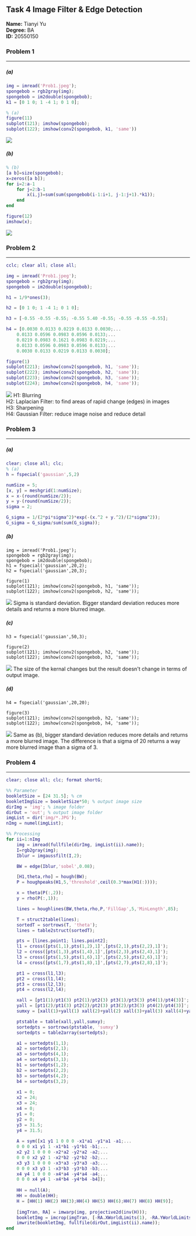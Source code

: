 ## Task 4 Image Filter & Edge Detection
**Name:** Tianyi Yu  
**Degree:** BA  
**ID:** 20550150

### Problem 1
---
##### (a)
```matlab
img = imread('Prob1.jpeg');
spongebob = rgb2gray(img);
spongebob = im2double(spongebob);
k1 = [0 1 0; 1 -4 1; 0 1 0];

% (a)
figure(11)
subplot(121); imshow(spongebob);
subplot(122); imshow(conv2(spongebob, k1, 'same'))
```
![](Prob1a.jpg)

##### (b)
```matlab
% (b)
[a b]=size(spongebob);
x=zeros([a b]);
for i=2:a-1
    for j=2:b-1
        x(i,j)=sum(sum(spongebob(i-1:i+1, j-1:j+1).*k1));
    end
end

figure(12)
imshow(x);
```
![](Prob1b.jpg)

### Problem 2
---
```matlab
cclc; clear all; close all;

img = imread('Prob1.jpeg');
spongebob = rgb2gray(img);
spongebob = im2double(spongebob);

h1 = 1/9*ones(3);

h2 = [0 1 0; 1 -4 1; 0 1 0];

h3 = [-0.55 -0.55 -0.55; -0.55 5.40 -0.55; -0.55 -0.55 -0.55];

h4 = [0.0030 0.0133 0.0219 0.0133 0.0030;...
    0.0133 0.0596 0.0983 0.0596 0.0133;...
    0.0219 0.0983 0.1621 0.0983 0.0219;...
    0.0133 0.0596 0.0983 0.0596 0.0133;...
    0.0030 0.0133 0.0219 0.0133 0.0030];

figure(1)
subplot(221); imshow(conv2(spongebob, h1, 'same'));
subplot(222); imshow(conv2(spongebob, h2, 'same'));
subplot(223); imshow(conv2(spongebob, h3, 'same'));
subplot(224); imshow(conv2(spongebob, h4, 'same'));
```
![](Prob2.jpg)
H1: Blurring  
H2: Laplacian Filter: to find areas of rapid change (edges) in images  
H3: Sharpening  
H4: Gaussian Filter: reduce image noise and reduce detail

### Problem 3
---
##### (a)
```matlab
clear; close all; clc;
% (a)
h = fspecial('gaussian',5,2)

numSize = 5;
[x, y] = meshgrid(1:numSize); 
x = x-(round(numSize/2));
y = y-(round(numSize/2));
sigma = 2;

G_sigma = 1/(2*pi*sigma^2)*exp(-(x.^2 + y.^2)/(2*sigma^2));
G_sigma = G_sigma/sum(sum(G_sigma));
```

##### (b)
```
img = imread('Prob1.jpeg');
spongebob = rgb2gray(img);
spongebob = im2double(spongebob);
h1 = fspecial('gaussian',20,2);
h2 = fspecial('gaussian',20,3);

figure(1)
subplot(121); imshow(conv2(spongebob, h1, 'same'));
subplot(122); imshow(conv2(spongebob, h2, 'same'));
```
![](Prob3b.jpg)
Sigma is standard deviation. Bigger standard deviation reduces more details and returns a more blurred image.

##### (c)
```
h3 = fspecial('gaussian',50,3);

figure(2)
subplot(121); imshow(conv2(spongebob, h2, 'same'));
subplot(122); imshow(conv2(spongebob, h3, 'same'));
```
![](Prob3c.jpg)
The size of the kernal changes but the result doesn't change in terms of output image.

##### (d)
```
h4 = fspecial('gaussian',20,20);

figure(3)
subplot(121); imshow(conv2(spongebob, h2, 'same'));
subplot(122); imshow(conv2(spongebob, h4, 'same'));
```
![](Prob3d.jpg)
Same as (b), bigger standard deviation reduces more details and returns a more blurred image. The difference is that a sigma of 20 returns a way more blurred image than a sigma of 3.


### Problem 4
---
```matlab
clear; close all; clc; format shortG;

%% Parameter
bookletSize = [24 31.5]; % cm
bookletImgSize = bookletSize*50; % output image size
dirImg = 'img'; % image folder
dirOut = 'out'; % output image folder
imgList = dir('img/*.JPG'); 
nImg = numel(imgList);

%% Processing
for ii=1:nImg
    img = imread(fullfile(dirImg, imgList(ii).name));
    I=rgb2gray(img);
    Iblur = imgaussfilt(I,2);

    BW = edge(Iblur,'sobel',0.08);

    [H1,theta,rho] = hough(BW);
    P = houghpeaks(H1,5,'threshold',ceil(0.3*max(H1(:))));

    x = theta(P(:,2));
    y = rho(P(:,1));

    lines = houghlines(BW,theta,rho,P,'FillGap',5,'MinLength',85);

    T = struct2table(lines); 
    sortedT = sortrows(T, 'theta');
    lines = table2struct(sortedT);

    pts = [lines.point1; lines.point2];
    l1 = cross([pts(1,1),pts(1,2),1]',[pts(2,1),pts(2,2),1]');
    l2 = cross([pts(1,3),pts(1,4),1]',[pts(2,3),pts(2,4),1]');
    l3 = cross([pts(1,5),pts(1,6),1]',[pts(2,5),pts(2,6),1]');
    l4 = cross([pts(1,7),pts(1,8),1]',[pts(2,7),pts(2,8),1]');

    pt1 = cross(l1,l3);
    pt2 = cross(l1,l4);
    pt3 = cross(l2,l3);
    pt4 = cross(l2,l4);

    xall = [pt1(1)/pt1(3) pt2(1)/pt2(3) pt3(1)/pt3(3) pt4(1)/pt4(3)]';
    yall = [pt1(2)/pt1(3) pt2(2)/pt2(3) pt3(2)/pt3(3) pt4(2)/pt4(3)]';
    sumxy = [xall(1)+yall(1) xall(2)+yall(2) xall(3)+yall(3) xall(4)+yall(4)]';

    ptstable = table(xall,yall,sumxy);
    sortedpts = sortrows(ptstable, 'sumxy')
    sortedpts = table2array(sortedpts);

    a1 = sortedpts(1,1);
    a2 = sortedpts(2,1);
    a3 = sortedpts(4,1);
    a4 = sortedpts(3,1);
    b1 = sortedpts(1,2);
    b2 = sortedpts(2,2);
    b3 = sortedpts(4,2);
    b4 = sortedpts(3,2);
 
    x1 = 0;
    x2 = 24;
    x3 = 24;
    x4 = 0;
    y1 = 0;
    y2 = 0;
    y3 = 31.5;
    y4 = 31.5;
    
    A = sym([x1 y1 1 0 0 0 -x1*a1 -y1*a1 -a1;...
    0 0 0 x1 y1 1 -x1*b1 -y1*b1 -b1;...
    x2 y2 1 0 0 0 -x2*a2 -y2*a2 -a2;...
    0 0 0 x2 y2 1 -x2*b2 -y2*b2 -b2;...
    x3 y3 1 0 0 0 -x3*a3 -y3*a3 -a3;...
    0 0 0 x3 y3 1 -x3*b3 -y3*b3 -b3;...
    x4 y4 1 0 0 0 -x4*a4 -y4*a4 -a4;...
    0 0 0 x4 y4 1 -x4*b4 -y4*b4 -b4]);
 
    HH = null(A);
    HH = double(HH);
    H = [HH(1) HH(2) HH(3);HH(4) HH(5) HH(6);HH(7) HH(8) HH(9)];
    
    [imgTran, RA] = imwarp(img, projective2d(inv(H)));
    bookletImg = imcrop(imgTran, [-RA.XWorldLimits(1), -RA.YWorldLimits(1) bookletImgSize]);
    imwrite(bookletImg, fullfile(dirOut,imgList(ii).name));
end
```












